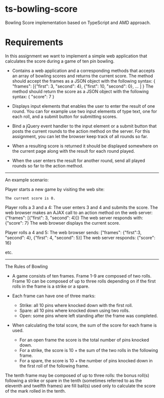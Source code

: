 ts-bowling-score
================

Bowling Score implementation based on TypeScript and AMD approach.

Requirements
================
In this assignment we want to implement a simple web application that calculates the score during a game of ten pin bowling.

* Contains a web application and a corresponding methods that accepts an array of bowling scores and returns the current score. The method should accept the frames as a JSON object with the following syntax: 
{ "frames": [{"first": 3, "second": 4}, {"first": 10, "second": 0}, ... ] }
The method should return the score as a JSON object with the following syntax: { "score": 7 }
 
* Displays input elements that enables the user to enter the result of one round. You can for example use two input elements of type text, one for each roll, and a submit button for submitting scores.

* Bind a jQuery event handler to the input element or a submit button that posts the current rounds to the action method on the server. For this assignment, you can let the browser keep track of all rounds so far.

* When a resulting score is returned it should be displayed somewhere on the current page along with the result for each round played.

* When the user enters the result for another round, send all played rounds so far to the action method.

---------------------------------------------------------------------------------------------------
An example scenario:

Player starts a new game by visiting the web site:

	The current score is 0.

Player rolls a 3 and a 4:
    The user enters 3 and 4 and submits the score.
	The web browser makes an AJAX call to an action method on the web server: {"frames": [{"first": 3, "second": 4}]}
	The web server responds with: {"score": 7}
	The web browser displays the current score.

Player rolls a 4 and 5:
	The web browser sends: ["frames": {"first":3, "second": 4}, {"first": 4, "second": 5}]
	The web server responds: {"score": 16}

etc.

---------------------------------------------------------------------------------------------------
The Rules of Bowling

* A game consists of ten frames. Frame 1-9 are composed of two rolls. Frame 10 can be composed of up to three rolls depending on if the first rolls in the frame is a strike or a spare.

* Each frame can have one of three marks:
  - Strike: all 10 pins where knocked down with the first roll.
  - Spare: all 10 pins where knocked down using two rolls.
  - Open: some pins where left standing after the frame was completed.

* When calculating the total score, the sum of the score for each frame is used. 
  - For an open frame the score is the total number of pins knocked down. 
  - For a strike, the score is 10 + the sum of the two rolls in the following frame.
  - For a spare, the score is 10 + the number of pins knocked down in the first roll of the following frame.

 The tenth frame may be composed of up to three rolls: the bonus roll(s) following a strike or spare in the tenth (sometimes referred to as the eleventh and twelfth frames) are fill ball(s) used only to calculate the score of the mark rolled in the tenth.
